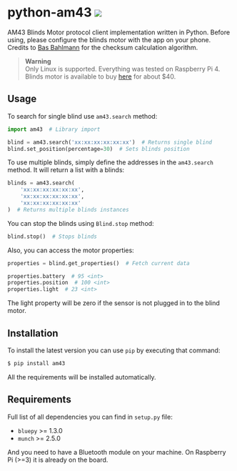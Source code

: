 # python-am43 ![](https://img.shields.io/pypi/dm/am43)

AM43 Blinds Motor protocol client implementation written in Python. Before using, please configure the blinds motor with the app on your phone. Credits to [Bas Bahlmann](https://github.com/TheBazeman) for the checksum calculation algorithm.

> **Warning**  
> Only Linux is supported. Everything was tested on Raspberry Pi 4.  
> Blinds motor is available to buy [here](https://www.aliexpress.com/item/4000025499519.html) for about $40.

## Usage

To search for single blind use `am43.search` method:

```python
import am43  # Library import

blind = am43.search('xx:xx:xx:xx:xx:xx')  # Returns single blind
blind.set_position(percentage=30)  # Sets blinds position
```

To use multiple blinds, simply define the addresses in the `am43.search` method. It will return a list with a blinds:

```python
blinds = am43.search(
    'xx:xx:xx:xx:xx:xx',
    'xx:xx:xx:xx:xx:xx',
    'xx:xx:xx:xx:xx:xx'
)  # Returns multiple blinds instances
```

You can stop the blinds using `Blind.stop` method:

```python
blind.stop()  # Stops blinds
```

Also, you can access the motor properties:

```python
properties = blind.get_properties()  # Fetch current data

properties.battery  # 95 <int>
properties.position  # 100 <int>
properties.light  # 23 <int>
```

The light property will be zero if the sensor is not plugged in to the blind motor.

## Installation

To install the latest version you can use `pip` by executing that command:

```bash
$ pip install am43
```

All the requirements will be installed automatically.

## Requirements

Full list of all dependencies you can find in `setup.py` file:

- `bluepy` >= 1.3.0
- `munch` >= 2.5.0

And you need to have a Bluetooth module on your machine. On Raspberry Pi (>=3) it is already on the board.

